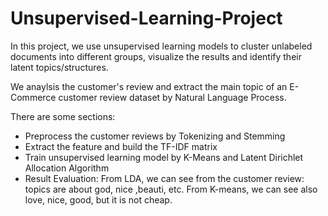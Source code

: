 # Unsupervised-Learning-Project

In this project, we use unsupervised learning models to cluster unlabeled documents into different groups, visualize the results and identify their latent topics/structures.

We anaylsis the customer's review and extract the main topic of an E-Commerce customer review dataset by Natural Language Process.

There are some sections:
  - Preprocess the customer reviews by Tokenizing and Stemming
  - Extract the feature and build the TF-IDF matrix
  - Train unsupervised learning model by K-Means and Latent Dirichlet Allocation Algorithm
  - Result Evaluation: From LDA, we can see from the customer review: topics are about god, nice ,beauti, etc. From K-means, we can see also love, nice, good, but it is not cheap.
